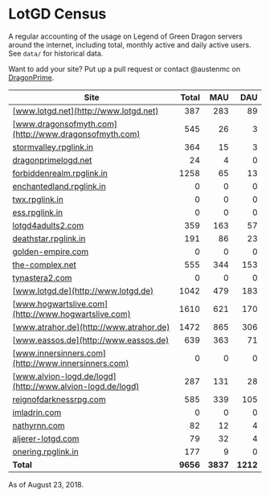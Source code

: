 # LotGD Census
A regular accounting of the usage on Legend of Green Dragon servers around the internet, including total, monthly active and daily active users. See `data/` for historical data.

Want to add your site? Put up a pull request or contact @austenmc on [DragonPrime](http://dragonprime.net).


Site | Total | MAU | DAU
--- | ---:| ---:| ---:
[www.lotgd.net](http://www.lotgd.net)|387|283|89
[www.dragonsofmyth.com](http://www.dragonsofmyth.com)|545|26|3
[stormvalley.rpglink.in](http://stormvalley.rpglink.in)|364|15|3
[dragonprimelogd.net](http://dragonprimelogd.net)|24|4|0
[forbiddenrealm.rpglink.in](http://forbiddenrealm.rpglink.in)|1258|65|13
[enchantedland.rpglink.in](http://enchantedland.rpglink.in)|0|0|0
[twx.rpglink.in](http://twx.rpglink.in)|0|0|0
[ess.rpglink.in](http://ess.rpglink.in)|0|0|0
[lotgd4adults2.com](http://lotgd4adults2.com)|359|163|57
[deathstar.rpglink.in](http://deathstar.rpglink.in)|191|86|23
[golden-empire.com](http://golden-empire.com)|0|0|0
[the-complex.net](http://the-complex.net)|555|344|153
[tynastera2.com](http://tynastera2.com)|0|0|0
[www.lotgd.de](http://www.lotgd.de)|1042|479|183
[www.hogwartslive.com](http://www.hogwartslive.com)|1610|621|170
[www.atrahor.de](http://www.atrahor.de)|1472|865|306
[www.eassos.de](http://www.eassos.de)|639|363|71
[www.innersinners.com](http://www.innersinners.com)|0|0|0
[www.alvion-logd.de/logd](http://www.alvion-logd.de/logd)|287|131|28
[reignofdarknessrpg.com](http://reignofdarknessrpg.com)|585|339|105
[imladrin.com](http://imladrin.com)|0|0|0
[nathyrnn.com](http://nathyrnn.com)|82|12|4
[aljerer-lotgd.com](http://aljerer-lotgd.com)|79|32|4
[onering.rpglink.in](http://onering.rpglink.in)|177|9|0
**Total**|**9656**|**3837**|**1212**

As of August 23, 2018.
